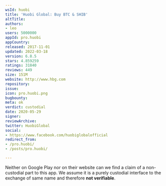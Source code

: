```yaml
---
wsId: huobi
title: 'Huobi Global: Buy BTC & SHIB'
altTitle: 
authors:
- leo
users: 5000000
appId: pro.huobi
appCountry: 
released: 2017-11-01
updated: 2022-03-18
version: 6.8.5
stars: 4.859259
ratings: 31840
reviews: 449
size: 151M
website: http://www.hbg.com
repository: 
issue: 
icon: pro.huobi.png
bugbounty: 
meta: ok
verdict: custodial
date: 2020-05-29
signer: 
reviewArchive: 
twitter: HuobiGlobal
social:
- https://www.facebook.com/huobiglobalofficial
redirect_from:
- /pro.huobi/
- /posts/pro.huobi/

---
```


Neither on Google Play nor on their website can we find a claim of a
non-custodial part to this app. We assume it is a purely custodial interface to
the exchange of same name and therefore **not verifiable**.
